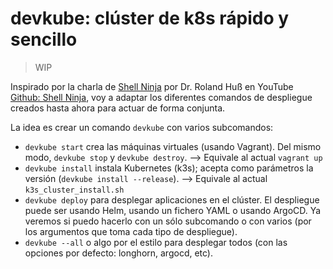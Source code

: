 # devkube: clúster de k8s rápido y sencillo

> WIP

Inspirado por la charla de [Shell Ninja](https://www.youtube.com/watch?v=1mt2-LbKuvY) por Dr. Roland Huß en YouTube [Github: Shell Ninja](https://github.com/ro14nd-talks/shell-ninja/tree/master), voy a adaptar los diferentes comandos de despliegue creados hasta ahora para actuar de forma conjunta.

La idea es crear un comando `devkube` con varios subcomandos:

- `devkube start` crea las máquinas virtuales (usando Vagrant). Del mismo modo, `devkube stop` y `devkube destroy`. --> Equivale al actual `vagrant up`
- `devkube install` instala Kubernetes (k3s); acepta como parámetros la versión (`devkube install --release`). --> Equivale al actual `k3s_cluster_install.sh`
- `devkube deploy` para desplegar aplicaciones en el clúster. El despliegue puede ser usando Helm, usando un fichero YAML o usando ArgoCD. Ya veremos si puedo hacerlo con un sólo subcomando o con varios (por los argumentos que toma cada tipo de despliegue).
- `devkube --all` o algo por el estilo para desplegar todos (con las opciones por defecto: longhorn, argocd, etc).
